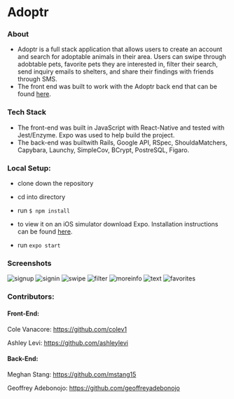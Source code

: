 # **Adoptr**

### About
* Adoptr is a full stack application that allows users to create an account and search for adoptable animals in their area. 
Users can swipe through adobtable pets, favorite pets they are interested in, filter their search, send inquiry emails to shelters, and share their findings with friends through SMS.
* The front end was built to work with the Adoptr back end that can be found [here](https://github.com/geoffreyadebonojo/cross-poll-be).

### Tech Stack
* The front-end was built in JavaScript with React-Native and tested with Jest/Enzyme. Expo was used to help build the project.
* The back-end was builtwith Rails, Google API, RSpec, ShouldaMatchers, Capybara, Launchy, SimpleCov, BCrypt, PostreSQL, Figaro.

### Local Setup:
* clone down the repository

* cd into directory

* run `$ npm install`

* to view it on an iOS simulator download Expo. Installation instructions can be found [here](https://expo.io/learn).

* run `expo start`

### Screenshots 
![signup](https://user-images.githubusercontent.com/39889553/53131574-67547e80-352a-11e9-80dc-563408b42d33.png)
![signin](https://user-images.githubusercontent.com/39889553/53131578-6885ab80-352a-11e9-8f58-36ea6b164c71.png)
![swipe](https://user-images.githubusercontent.com/39889553/53131647-98cd4a00-352a-11e9-967f-11d4f1430bf4.png)
![filter](https://user-images.githubusercontent.com/39889553/53131473-1fcdf280-352a-11e9-89e2-ea8bfde1d6e8.png)
![moreinfo](https://user-images.githubusercontent.com/39889553/53132027-a3d4aa00-352b-11e9-837a-2b12a00a42cc.png)
![text](https://user-images.githubusercontent.com/39889553/53131870-3e80b900-352b-11e9-89ec-c10c306ee45d.png)
![favorites](https://user-images.githubusercontent.com/39889553/53131937-6f60ee00-352b-11e9-81e5-1f824f46f45e.png)

### Contributors:

#### Front-End:
Cole Vanacore: https://github.com/colev1

Ashley Levi: https://github.com/ashleylevi

#### Back-End:
Meghan Stang: https://github.com/mstang15

Geoffrey Adebonojo: https://github.com/geoffreyadebonojo










